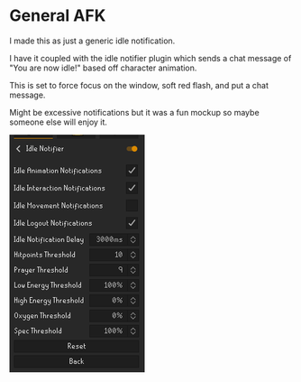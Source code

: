 # General AFK

I made this as just a generic idle notification.

I have it coupled with the idle notifier plugin which sends a chat message of "You are now idle!" based off character animation.

This is set to force focus on the window, soft red flash, and put a chat message. 

Might be excessive notifications but it was a fun mockup so maybe someone else will enjoy it.

![settings](settings.png)
